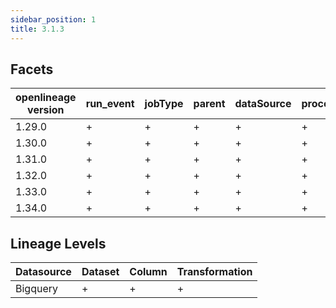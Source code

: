 ```yaml
---
sidebar_position: 1
title: 3.1.3
---
```


## Facets
|openlineage version|run_event|jobType|parent|dataSource|processing_engine|schema|columnLineage|gcp_lineage|spark_properties|environment-properties|gcp_dataproc|outputStatistics|storage|
|-------------------|---------|-------|------|----------|-----------------|------|-------------|-----------|----------------|----------------------|------------|----------------|-------|
|       1.29.0      |    +    |   +   |   +  |     +    |        +        |   +  |      +      |     +     |        +       |           -          |      +     |        -       |   -   |
|       1.30.0      |    +    |   +   |   +  |     +    |        +        |   +  |      +      |     +     |        +       |           -          |      +     |        -       |   -   |
|       1.31.0      |    +    |   +   |   +  |     +    |        +        |   +  |      +      |     +     |        +       |           -          |      +     |        -       |   -   |
|       1.32.0      |    +    |   +   |   +  |     +    |        +        |   +  |      +      |     +     |        +       |           -          |      +     |        -       |   -   |
|       1.33.0      |    +    |   +   |   +  |     +    |        +        |   +  |      +      |     +     |        +       |           -          |      +     |        -       |   -   |
|       1.34.0      |    +    |   +   |   +  |     +    |        +        |   +  |      +      |     +     |        +       |           -          |      +     |        -       |   -   |

## Lineage Levels
|Datasource|Dataset|Column|Transformation|
|----------|-------|------|--------------|
| Bigquery |   +   |   +  |       +      |

